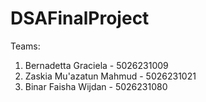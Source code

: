 # DSAFinalProject

Teams:
1. Bernadetta Graciela - 5026231009
2. Zaskia Mu'azatun Mahmud - 5026231021
3. Binar Faisha Wijdan - 5026231080
